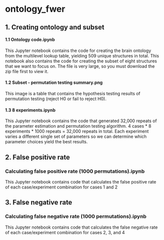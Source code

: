 # ontology_fwer

## 1. Creating ontology and subset

  #### 1.1 Ontology code.ipynb
  This Jupyter notebook contains the code for creating the brain ontology from the multilevel lookup table, yielding 509 unique structures in total. This notebook also contains the code for creating the subset of eight structures that we want to focus on. The file is very large, so you must download the zip file first to view it. 

  #### 1.2 Subset - permutation testing summary.png
  This image is a table that contains the hypothesis testing results of permutation testing (reject H0 or fail to reject H0).

  #### 1.3 8 experiments.ipynb
  This Jupyter notebook contains the code that generated 32,000 repeats of the parameter estimation and permutation testing algorithm. 4 cases * 8 experiments * 1000 repeats = 32,000 repeats in total. Each experiment varies a different single set of parameters so we can determine which parameter choices yield the best results.

## 2. False positive rate

  ### Calculating false positive rate (1000 permutations).ipynb
  This Jupyter notebook contains code that calculates the false positive rate of each case/experiment combination for cases 1 and 2 

## 3. False negative rate

  ### Calculating false negative rate (1000 permutations).ipynb
  This Jupyter notebook contains code that calculates the false negative rate of each case/experiment combination for cases 2, 3, and 4

